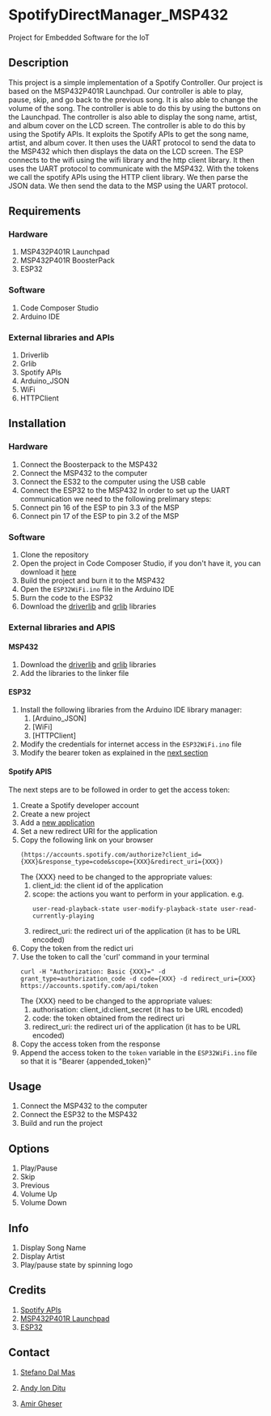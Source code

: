 # SpotifyDirectManager_MSP432
Project for Embedded Software for the IoT

## Description
This project is a simple implementation of a Spotify Controller. Our project is based on the MSP432P401R Launchpad.
Our controller is able to play, pause, skip, and go back to the previous song. It is also able to change the volume of the song. The controller is able to do this by using the buttons on the Launchpad. The controller is also able to display the song name, artist, and album cover on the LCD screen. The controller is able to do this by using the Spotify APIs.
It exploits the Spotify APIs to get the song name, artist, and album cover. It then uses the UART protocol to send the data to the MSP432 which then displays the data on the LCD screen.
The ESP connects to the wifi using the wifi library and the http client library. It then uses the UART protocol to communicate with the MSP432. With the tokens we call the spotify APIs using the HTTP client library. We then parse the JSON data. We then send the data to the MSP using the UART protocol.

## Requirements
### Hardware
1. MSP432P401R Launchpad
2. MSP432P401R BoosterPack
3. ESP32

### Software
1. Code Composer Studio
2. Arduino IDE

### External libraries and APIs
1. Driverlib
2. Grlib
3. Spotify APIs
4. Arduino_JSON
5. WiFi
6. HTTPClient

## Installation
### Hardware
1. Connect the Boosterpack to the MSP432
2. Connect the MSP432 to the computer
3. Connect the ES32 to the computer using the USB cable
4. Connect the ESP32 to the MSP432
In order to set up the UART communication we need to the following prelimary steps:
1. Connect pin 16 of the ESP to pin 3.3 of the MSP
2. Connect pin 17 of the ESP to pin 3.2 of the MSP

### Software
1. Clone the repository
2. Open the project in Code Composer Studio, if you don't have it, you can download it [here](http://www.ti.com/tool/CCSTUDIO)
3. Build the project and burn it to the MSP432
4. Open the `ESP32WiFi.ino` file in the Arduino IDE
5. Burn the code to the ESP32
6. Download the [driverlib](https://www.ti.com/tool/MSPDRIVERLIB) and [grlib](https://www.ti.com/tool/MSP-GRLIB) libraries

### External libraries and APIS
#### MSP432
1. Download the [driverlib](https://www.ti.com/tool/MSPDRIVERLIB) and [grlib](https://www.ti.com/tool/MSP-GRLIB) libraries
2. Add the libraries to the linker file

#### ESP32
1. Install the following libraries from the Arduino IDE library manager:
    1. [Arduino_JSON]
    2. [WiFi]
    3. [HTTPClient]
2. Modify the credentials for internet access in the `ESP32WiFi.ino` file
3. Modify the bearer token as explained in the [next section](#spotify-apis)

#### Spotify APIS
The next steps are to be followed in order to get the access token:
1. Create a Spotify developer account
2. Create a new project
3. Add a [new application](https://developer.spotify.com/dashboard/login)
4. Set a new redirect URI for the application
5. Copy the following link on your browser 
    ```
    (https://accounts.spotify.com/authorize?client_id={XXX}&response_type=code&scope={XXX}&redirect_uri={XXX})
    ```
    The {XXX} need to be changed to the appropriate values:
    1. client_id: the client id of the application
    2. scope: the actions you want to perform in your application. 
    e.g.
        ```
        user-read-playback-state user-modify-playback-state user-read-currently-playing
        ```
    3. redirect_uri: the redirect uri of the application (it has to be URL encoded)
6. Copy the token from the redict uri
7. Use the token to call the 'curl' command in your terminal
    ```
    curl -H "Authorization: Basic {XXX}=" -d grant_type=authorization_code -d code={XXX} -d redirect_uri={XXX} https://accounts.spotify.com/api/token
    ```
    The {XXX} need to be changed to the appropriate values:
    1. authorisation: client_id:client_secret (it has to be URL encoded)
    2. code: the token obtained from the redirect uri
    3. redirect_uri: the redirect uri of the application (it has to be URL encoded)
8. Copy the access token from the response
9. Append the access token to the `token` variable in the `ESP32WiFi.ino` file so that it is "Bearer {appended_token}"

## Usage
1. Connect the MSP432 to the computer
2. Connect the ESP32 to the MSP432
3. Build and run the project

## Options
1. Play/Pause
2. Skip
3. Previous
4. Volume Up
5. Volume Down

## Info
1. Display Song Name
2. Display Artist
3. Play/pause state by spinning logo


## Credits
1. [Spotify APIs](https://developer.spotify.com/web-api/)
2. [MSP432P401R Launchpad](http://www.ti.com/tool/MSP-EXP432P401R)
3. [ESP32](https://www.espressif.com/en/products/hardware/ESP32ex/overview)

## Contact
1. [Stefano Dal Mas](stefano.dalmas@studenti.unitn.it)

2. [Andy Ion Ditu](andyion.ditu@studenti.unitn.it)

3. [Amir Gheser](amir.gheser@studenti.unitn.it)

